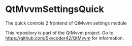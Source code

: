 # QtMvvmSettingsQuick
The quick controls 2 frontend of QtMvvm settings module

This repository is part of the QtMvvm project. Go to https://github.com/Skycoder42/QtMvvm for information.